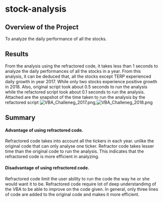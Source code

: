# stock-analysis
## Overview of the Project
To analyze the daily performance of all the stocks.
## Results
From the analysis using the refractored code, it takes less than 1 seconds to analyze the daily performances of all the stocks in a year.
From this analysis, it can be deduced that, all the stocks except TERP experienced daily growth in year 2017. While only two stocks experience positive growth in 2018. Also, original script took about 0.5 seconds to run the analysis while the refactored script took about 0.1 seconds to run the analysis. Attached are the snapshot of the time taken to run the analysis by the refactored script ![VBA_Challeneg_2017.png](path/to/VBA_Challenge_2017.png),![VBA_Challeneg_2018.png](path/to/VBA_Challenge_2018.png)
## Summary
#### Advantage of using refractored code.
Refractored code takes into account all the tickers in each year. unlike the original code that can only analyse one ticker.
Refractor code takes lesser time than the original code  to run the analysis. This indicates that the refractored code is more efficient in analyzing.
#### Disadvantage of using refractored code.
Refractored code limit the user ability to run the code the way he or she would want it to be.
Refractored code require lot of deep understandimg of the VBA to be able to improve on the code given.
In general, only three lines of code are added to the original code and makes it more efficient.
